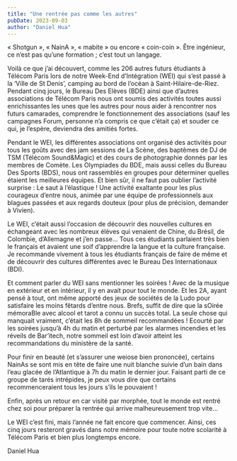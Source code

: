 ```yaml
---
title: "Une rentrée pas comme les autres"
pubDate: 2023-09-03
author: "Daniel Hua"
---
```

« Shotgun », « NainA », « mabite » ou encore « coin-coin ». Être ingénieur, ce n’est pas qu’une formation ; c’est tout un langage.

Voilà ce que j’ai découvert, comme les 206 autres futurs étudiants à Télécom Paris lors de notre Week-End d’Intégration (WEI) qui s’est passé à la ‘Ville de St Denis’, camping au bord de l’océan à Saint-Hilaire-de-Riez. Pendant cinq jours, le Bureau Des Elèves (BDE) ainsi que d’autres associations de Télécom Paris nous ont soumis des activités toutes aussi enrichissantes les unes que les autres pour nous aider à rencontrer nos futurs camarades, comprendre le fonctionnement des associations (sauf les campagnes Forum, personne n’a compris ce que c’était ça) et souder ce qui, je l’espère, deviendra des amitiés fortes.

Pendant le WEI, les différentes associations ont organisé des activités pour tous les goûts avec des jam sessions de La Scène, des baptêmes de DJ de TSM (Télécom Sound&Magic) et des cours de photographie donnés par les membres de Comète. Les Olympiades du BDE, mais aussi celles du Bureau Des Sports (BDS), nous ont rassemblés en groupes pour déterminer quelles étaient les meilleures équipes. Et bien sûr, il ne faut pas oublier l’activité surprise : Le saut à l’élastique ! Une activité exaltante pour les plus courageux d’entre nous, animée par une équipe de professionnels aux blagues passées et aux regards douteux (pour plus de précision, demander à Vivien).

Le WEI, c’était aussi l’occasion de découvrir des nouvelles cultures en échangeant avec les nombreux élèves qui venaient de Chine, du Brésil, de Colombie, d’Allemagne et j’en passe… Tous ces étudiants parlaient très bien le français et avaient une soif d’apprendre la langue et la culture française. Je recommande vivement à tous les étudiants français de faire de même et de découvrir des cultures différentes avec le Bureau Des Internationaux (BDI).

Et comment parler du WEI sans mentionner les soirées ! Avec de la musique en extérieur et en intérieur, il y en avait pour tout le monde. Et les 2A, ayant pensé à tout, ont même apporté des jeux de sociétés de la Ludo pour satisfaire les moins fêtards d’entre nous. Brefs, suffit de dire que la sOirée mémoraBle avec alcool et tarot a connu un succès total. La seule chose qui manquait vraiment, c’était les 8h de sommeil recommandées ! Ecourté par les soirées jusqu’à 4h du matin et perturbé par les alarmes incendies et les réveils de Bar’itech, notre sommeil est loin d’avoir atteint les recommandations du ministère de la santé.

Pour finir en beauté (et s’assurer une weiose bien prononcée), certains NainAs se sont mis en tête de faire une nuit blanche suivie d’un bain dans l’eau glacée de l’Atlantique à 7h du matin le dernier jour. Faisant parti de ce groupe de tarés intrépides, je peux vous dire que certains recommenceraient tous les jours s’ils le pouvaient !

Enfin, après un retour en car visité par morphée, tout le monde est rentré chez soi pour préparer la rentrée qui arrive malheureusement trop vite…

Le WEI c’est fini, mais l’année ne fait encore que commencer. Ainsi, ces cinq jours resteront gravés dans notre mémoire pour toute notre scolarité à Télécom Paris et bien plus longtemps encore.

Daniel Hua